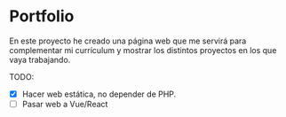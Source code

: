 # Portfolio

En este proyecto he creado una página web que me servirá para complementar mi currículum y mostrar los distintos proyectos en los que vaya trabajando.

TODO: 
- [X] Hacer web estática, no depender de PHP.
- [ ] Pasar web a Vue/React

